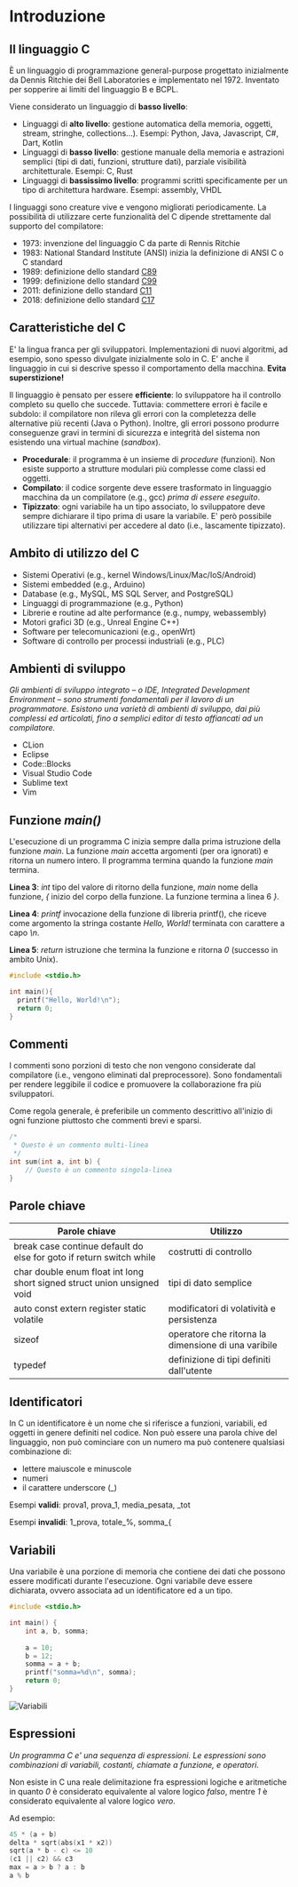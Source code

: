 # Introduzione

## Il linguaggio C
È un linguaggio di programmazione general-purpose progettato inizialmente da Dennis Ritchie dei Bell Laboratories e implementato nel 1972. Inventato per sopperire ai limiti del linguaggio B e BCPL.

Viene considerato un linguaggio di **basso livello**:
* Linguaggi di **alto livello**: gestione automatica della memoria, oggetti, stream, stringhe, collections...). Esempi: Python, Java, Javascript, C#, Dart, Kotlin
* Linguaggi di **basso livello**: gestione manuale della memoria e astrazioni semplici (tipi di dati, funzioni,
  strutture dati), parziale visibilità architetturale. Esempi: C, Rust
* Linguaggi di **bassissimo livello**: programmi scritti specificamente per un tipo di architettura hardware. Esempi: assembly, VHDL

I linguaggi sono creature vive e vengono migliorati periodicamente. La possibilità di utilizzare certe funzionalità del C dipende strettamente dal supporto del compilatore:

  * 1973: invenzione del linguaggio C da parte di Rennis Ritchie
  * 1983: National Standard Institute (ANSI) inizia la definizione di ANSI C o C standard
  * 1989: definizione dello standard [C89](https://en.wikipedia.org/wiki/ANSI_C#C89) 
  * 1999: definizione dello standard [C99](https://en.wikipedia.org/wiki/C99) 
  * 2011: definizione dello standard [C11](https://en.wikipedia.org/wiki/C11_(C_standard_revision))
  * 2018: definizione dello standard [C17](https://en.wikipedia.org/wiki/C17_(C_standard_revision))



## Caratteristiche del C

E' la lingua franca per gli sviluppatori. Implementazioni di nuovi algoritmi, ad esempio, sono spesso divulgate inizialmente solo in C. E' anche il linguaggio in cui si descrive spesso il comportamento della macchina. **Evita superstizione!**

Il linguaggio è pensato per essere **efficiente**: lo sviluppatore ha il controllo completo su quello che succede. Tuttavia: commettere errori è facile e subdolo: il compilatore non rileva gli errori con la completezza delle alternative più recenti (Java o Python). Inoltre, gli errori possono produrre conseguenze gravi in termini di sicurezza e integrità del sistema non esistendo una virtual machine (*sandbox*).

* **Procedurale**: il programma è un insieme di *procedure* (funzioni). Non esiste supporto a strutture modulari più complesse come classi ed oggetti.
* **Compilato**: il codice sorgente deve essere trasformato in linguaggio macchina da un compilatore (e.g., gcc) *prima di essere eseguito*.
* **Tipizzato**: ogni variabile ha un tipo associato, lo sviluppatore deve sempre dichiarare il tipo prima di usare la variabile. E' però possibile utilizzare tipi alternativi per accedere al dato (i.e., lascamente tipizzato).




## Ambito di utilizzo del C

* Sistemi Operativi (e.g., kernel Windows/Linux/Mac/IoS/Android)
* Sistemi embedded (e.g., Arduino)
* Database (e.g., MySQL, MS SQL Server, and PostgreSQL)
* Linguaggi di programmazione (e.g., Python)
* Librerie e routine ad alte performance (e.g., numpy, webassembly)
* Motori grafici 3D (e.g., Unreal Engine C++)
* Software per telecomunicazioni (e.g., openWrt)
* Software di controllo per processi industriali (e.g., PLC)


## Ambienti di sviluppo
*Gli ambienti di sviluppo integrato – o IDE, Integrated Development Environment – sono strumenti fondamentali per il lavoro di un programmatore. Esistono una varietà di ambienti di sviluppo, dai più complessi ed articolati, fino a semplici editor di testo affiancati ad un compilatore.*

* CLion
* Eclipse
* Code::Blocks
* Visual Studio Code
* Sublime text
* Vim


## Funzione *main()*
L'esecuzione di un programma C inizia sempre dalla prima istruzione della funzione *main*. La funzione *main* accetta argomenti (per ora ignorati) e ritorna un numero intero. Il programma termina quando la funzione *main* termina.

**Linea 3**: *int* tipo del valore di ritorno della funzione, *main* nome della funzione, *{* inizio del corpo della funzione. La funzione termina a linea 6 *}*.

**Linea 4**: *printf* invocazione della funzione di libreria printf(), che riceve come argomento la stringa costante *Hello, World!* terminata con carattere a capo *\\n*.

**Linea 5**: *return* istruzione che termina la funzione e ritorna *0* (successo in ambito Unix). 

```c
#include <stdio.h>

int main(){
  printf("Hello, World!\n");
  return 0;
}
```

## Commenti

I commenti sono porzioni di testo che non vengono considerate dal compilatore (i.e., vengono eliminati dal preprocessore). Sono fondamentali per rendere leggibile il codice e promuovere la collaborazione fra più sviluppatori.

Come regola generale, è preferibile un commento descrittivo all'inizio di ogni funzione piuttosto che commenti brevi e sparsi.

```c
/*
 * Questo è un commento multi-linea
 */
int sum(int a, int b) {
    // Questo è un commento singola-linea
}
```

## Parole chiave
| **Parole chiave** | **Utilizzo** |
| ----------------- | ------------ |
| break case continue default do else for goto if return switch while | costrutti di controllo |
| char double enum float int long short signed struct union unsigned void | tipi di dato semplice |
| auto const extern register static volatile | modificatori di volatività e persistenza |
| sizeof | operatore che ritorna la dimensione di una varibile |
| typedef | definizione di tipi definiti dall'utente |


## Identificatori
In C un identificatore è un nome che si riferisce a funzioni, variabili, ed oggetti in genere definiti nel codice. Non può essere una parola chive del linguaggio, non può cominciare con un numero ma può contenere qualsiasi combinazione di:
  * lettere maiuscole e minuscole
  * numeri
  * il carattere underscore (_)

Esempi **validi**: prova1, prova_1, media_pesata, _tot

Esempi **invalidi**: 1_prova, totale_%, somma_{


## Variabili
Una variabile è una porzione di memoria che contiene dei dati che possono essere modificati durante l'esecuzione. Ogni variabile deve essere dichiarata, ovvero associata ad un identificatore ed a un tipo.

```c
#include <stdio.h>

int main() {
    int a, b, somma;
    
    a = 10;
    b = 12;
    somma = a + b;
    printf("somma=%d\n", somma);
    return 0;
}
```

![Variabili](images/variabili.avif)

## Espressioni
*Un programma C e' una sequenza di espressioni. Le espressioni sono combinazioni di variabili, costanti, chiamate a funzione, e operatori*.

Non esiste in C una reale delimitazione fra espressioni logiche e aritmetiche in quanto *0* è considerato equivalente al valore logico *falso*, mentre *1* è considerato equivalente al valore logico *vero*.

Ad esempio:

```c
45 * (a + b)
delta * sqrt(abs(x1 * x2))
sqrt(a * b - c) <= 10
(c1 || c2) && c3
max = a > b ? a : b
a % b
```
